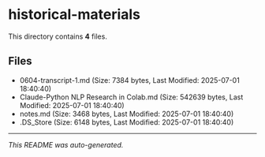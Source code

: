 # historical-materials

This directory contains **4** files.

## Files

- 0604-transcript-1.md (Size: 7384 bytes, Last Modified: 2025-07-01 18:40:40)
- Claude-Python NLP Research in Colab.md (Size: 542639 bytes, Last Modified: 2025-07-01 18:40:40)
- notes.md (Size: 3468 bytes, Last Modified: 2025-07-01 18:40:40)
- .DS_Store (Size: 6148 bytes, Last Modified: 2025-07-01 18:40:40)

---
*This README was auto-generated.*
